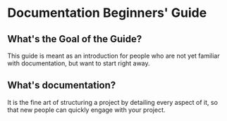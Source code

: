 # Documentation Beginners' Guide



## What's the Goal of the Guide?

This guide is meant as an introduction for people who are not yet familiar with documentation, but want to start right away.

## What's documentation?

It is the fine art of structuring a project by detailing every aspect of it, so that new people can quickly engage with your project.